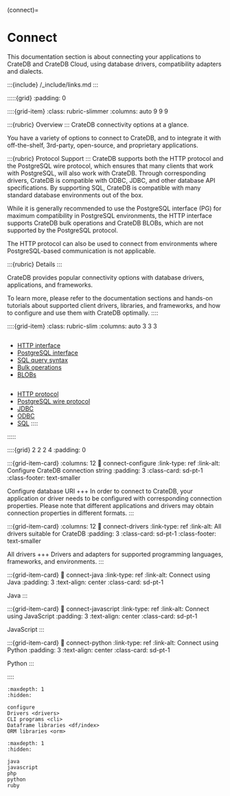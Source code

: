 (connect)=

# Connect

This documentation section is about connecting your applications to CrateDB
and CrateDB Cloud, using database drivers, compatibility adapters and dialects.

:::{include} /_include/links.md
:::

:::::{grid}
:padding: 0

::::{grid-item}
:class: rubric-slimmer
:columns: auto 9 9 9


:::{rubric} Overview
:::
CrateDB connectivity options at a glance.

You have a variety of options to connect to CrateDB, and to integrate it with
off-the-shelf, 3rd-party, open-source, and proprietary applications.

:::{rubric} Protocol Support
:::
CrateDB supports both the HTTP protocol and the PostgreSQL wire protocol,
which ensures that many clients that work with PostgreSQL, will also work with
CrateDB. Through corresponding drivers, CrateDB is compatible with ODBC,
JDBC, and other database API specifications. By supporting SQL, CrateDB is
compatible with many standard database environments out of the box.

While it is generally recommended to use the PostgreSQL interface (PG) for maximum
compatibility in PostgreSQL environments, the HTTP interface supports CrateDB
bulk operations and CrateDB BLOBs, which are not supported by the PostgreSQL
protocol.

The HTTP protocol can also be used to connect from environments where
PostgreSQL-based communication is not applicable.

:::{rubric} Details
:::

CrateDB provides popular connectivity options with database drivers,
applications, and frameworks.

To learn more, please refer to the documentation sections and hands-on
tutorials about supported client drivers, libraries, and frameworks,
and how to configure and use them with CrateDB optimally.
::::


::::{grid-item}
:class: rubric-slim
:columns: auto 3 3 3

```{rubric} Reference Manual
```
- [HTTP interface]
- [PostgreSQL interface]
- [SQL query syntax]
- [Bulk operations]
- [BLOBs]

```{rubric} Protocols and API Standards
```
- [HTTP protocol]
- [PostgreSQL wire protocol]
- [JDBC]
- [ODBC]
- [SQL]
::::

:::::


::::{grid} 2 2 2 4
:padding: 0

:::{grid-item-card}
:columns: 12
:link: connect-configure
:link-type: ref
:link-alt: Configure CrateDB connection string
:padding: 3
:class-card: sd-pt-1
:class-footer: text-smaller

Configure database URI
+++
In order to connect to CrateDB, your application or driver needs to be configured
with corresponding connection properties. Please note that different applications
and drivers may obtain connection properties in different formats.
:::

:::{grid-item-card}
:columns: 12
:link: connect-drivers
:link-type: ref
:link-alt: All drivers suitable for CrateDB
:padding: 3
:class-card: sd-pt-1
:class-footer: text-smaller

All drivers
+++
Drivers and adapters for supported programming languages,
frameworks, and environments.
:::

:::{grid-item-card}
:link: connect-java
:link-type: ref
:link-alt: Connect using Java
:padding: 3
:text-align: center
:class-card: sd-pt-1

Java
:::

:::{grid-item-card}
:link: connect-javascript
:link-type: ref
:link-alt: Connect using JavaScript
:padding: 3
:text-align: center
:class-card: sd-pt-1

JavaScript
:::

:::{grid-item-card}
:link: connect-python
:link-type: ref
:link-alt: Connect using Python
:padding: 3
:text-align: center
:class-card: sd-pt-1

Python
:::

::::


```{toctree}
:maxdepth: 1
:hidden:

configure
Drivers <drivers>
CLI programs <cli>
Dataframe libraries <df/index>
ORM libraries <orm>
```

```{toctree}
:maxdepth: 1
:hidden:

java
javascript
php
python
ruby
```


[ADBC]: https://arrow.apache.org/docs/format/ADBC.html
[Authentication]: inv:crate-reference:*:label#admin_auth
[BLOBs]: inv:crate-reference:*:label#blob_support
[Bulk operations]: inv:crate-reference:*:label#http-bulk-ops
[CrateDB Examples]: https://github.com/crate/cratedb-examples
[CrateDB HTTP interface]: inv:crate-reference:*:label#interface-http
[CrateDB PostgreSQL interface]: inv:crate-reference:*:label#interface-postgresql
[HTTP interface]: inv:crate-reference:*:label#interface-http
[HTTP protocol]: https://en.wikipedia.org/wiki/HTTP
[JDBC]: https://en.wikipedia.org/wiki/Java_Database_Connectivity 
[ODBC]: https://en.wikipedia.org/wiki/Open_Database_Connectivity
[PostgreSQL interface]: inv:crate-reference:*:label#interface-postgresql
[PostgreSQL wire protocol]: https://www.postgresql.org/docs/current/protocol.html
[python-dbapi-by-example]: inv:crate-python:*:label#by-example
[python-sqlalchemy-by-example]: inv:sqlalchemy-cratedb:*:label#by-example
[schema]: inv:crate-reference:*:label#ddl-create-table-schemas
[schemas]: inv:crate-reference:*:label#ddl-create-table-schemas
[SQL]: https://en.wikipedia.org/wiki/Sql
[SQL query syntax]: inv:crate-reference:*:label#sql
[superuser]: inv:crate-reference:*:label#administration_user_management

